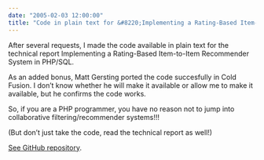 ```yaml
---
date: "2005-02-03 12:00:00"
title: "Code in plain text for &#8220;Implementing a Rating-Based Item-to-Item Recommender System in PHP/SQL&#8221;"
---
```




After several requests, I made the code available in plain text for the technical report Implementing a Rating-Based Item-to-Item Recommender System in PHP/SQL. 

As an added bonus, Matt Gersting ported the code succesfully in Cold Fusion. I don&rsquo;t know whether he will make it available or allow me to make it available, but he confirms the code works.

So, if you are a PHP programmer, you have no reason not to jump into collaborative filtering/recommender systems!!!

(But don&rsquo;t just take the code, read the technical report as well!)

[See GitHub repository](https://github.com/lemire/RecSysInPHP2005).

